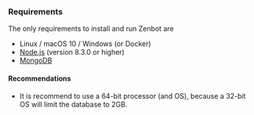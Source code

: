 ### Requirements

The only requirements to install and run Zenbot are

- Linux / macOS 10 / Windows (or Docker)
- [Node.js](https://nodejs.org/) (version 8.3.0 or higher)
- [MongoDB](https://www.mongodb.com/)



#### Recommendations

- It is recommend to use a 64-bit processor (and OS), because a 32-bit OS will limit the database to 2GB.
